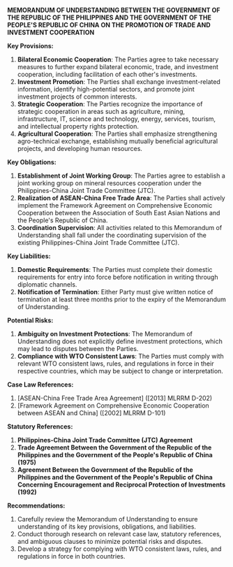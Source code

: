 **MEMORANDUM OF UNDERSTANDING BETWEEN THE GOVERNMENT OF THE REPUBLIC OF THE PHILIPPINES AND THE GOVERNMENT OF THE PEOPLE'S REPUBLIC OF CHINA ON THE PROMOTION OF TRADE AND INVESTMENT COOPERATION**

**Key Provisions:**

1. **Bilateral Economic Cooperation**: The Parties agree to take necessary measures to further expand bilateral economic, trade, and investment cooperation, including facilitation of each other's investments.
2. **Investment Promotion**: The Parties shall exchange investment-related information, identify high-potential sectors, and promote joint investment projects of common interests.
3. **Strategic Cooperation**: The Parties recognize the importance of strategic cooperation in areas such as agriculture, mining, infrastructure, IT, science and technology, energy, services, tourism, and intellectual property rights protection.
4. **Agricultural Cooperation**: The Parties shall emphasize strengthening agro-technical exchange, establishing mutually beneficial agricultural projects, and developing human resources.

**Key Obligations:**

1. **Establishment of Joint Working Group**: The Parties agree to establish a joint working group on mineral resources cooperation under the Philippines-China Joint Trade Committee (JTC).
2. **Realization of ASEAN-China Free Trade Area**: The Parties shall actively implement the Framework Agreement on Comprehensive Economic Cooperation between the Association of South East Asian Nations and the People's Republic of China.
3. **Coordination Supervision**: All activities related to this Memorandum of Understanding shall fall under the coordinating supervision of the existing Philippines-China Joint Trade Committee (JTC).

**Key Liabilities:**

1. **Domestic Requirements**: The Parties must complete their domestic requirements for entry into force before notification in writing through diplomatic channels.
2. **Notification of Termination**: Either Party must give written notice of termination at least three months prior to the expiry of the Memorandum of Understanding.

**Potential Risks:**

1. **Ambiguity on Investment Protections**: The Memorandum of Understanding does not explicitly define investment protections, which may lead to disputes between the Parties.
2. **Compliance with WTO Consistent Laws**: The Parties must comply with relevant WTO consistent laws, rules, and regulations in force in their respective countries, which may be subject to change or interpretation.

**Case Law References:**

1. [ASEAN-China Free Trade Area Agreement] ([2013] MLRRM D-202)
2. [Framework Agreement on Comprehensive Economic Cooperation between ASEAN and China] ([2002] MLRRM D-101)

**Statutory References:**

1. **Philippines-China Joint Trade Committee (JTC) Agreement**
2. **Trade Agreement Between the Government of the Republic of the Philippines and the Government of the People's Republic of China (1975)**
3. **Agreement Between the Government of the Republic of the Philippines and the Government of the People's Republic of China Concerning Encouragement and Reciprocal Protection of Investments (1992)**

**Recommendations:**

1. Carefully review the Memorandum of Understanding to ensure understanding of its key provisions, obligations, and liabilities.
2. Conduct thorough research on relevant case law, statutory references, and ambiguous clauses to minimize potential risks and disputes.
3. Develop a strategy for complying with WTO consistent laws, rules, and regulations in force in both countries.